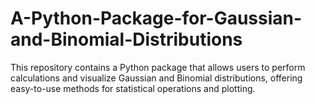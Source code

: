 # A-Python-Package-for-Gaussian-and-Binomial-Distributions
This repository contains a Python package that allows users to perform calculations and visualize Gaussian and Binomial distributions, offering easy-to-use methods for statistical operations and plotting.
